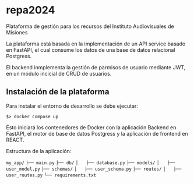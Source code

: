 # repa2024
Plataforma de gestión para los recursos del Instituto Audiovisuales de Misiones

La plataforma está basada en la implementación de un API service basado en FastAPI, el cual consume los datos de una base de datos relacional Postgress.

El backend inmplementa la gestión de parmisos de usuario mediante JWT, en un módulo incicial de CRUD de usuarios.

## Instalación de la plataforma

Para instalar el entorno de desarrollo se debe ejecutar:

`$> docker compose up`

Ésto iniciará los contenedores de Docker con la aplicación Backend en FastAPI, el motor de base de datos Postgress y la aplicación de frontend en REACT.

Estructura de la aplicación:

`my_app/`
`├── main.py`
`├── db/`
`│   ├── database.py`
`├── models/`
`│   ├── user_model.py`
`├── schemas/`
`│   ├── user_schema.py`
`├── routes/`
`│   ├── user_routes.py`
`└── requirements.txt`



